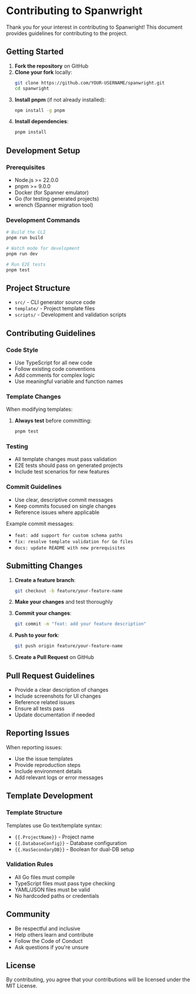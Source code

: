 # Contributing to Spanwright

Thank you for your interest in contributing to Spanwright! This document provides guidelines for contributing to the project.

## Getting Started

1. **Fork the repository** on GitHub
2. **Clone your fork** locally:
   ```bash
   git clone https://github.com/YOUR-USERNAME/spanwright.git
   cd spanwright
   ```
3. **Install pnpm** (if not already installed):
   ```bash
   npm install -g pnpm
   ```
4. **Install dependencies**:
   ```bash
   pnpm install
   ```

## Development Setup

### Prerequisites
- Node.js >= 22.0.0
- pnpm >= 9.0.0
- Docker (for Spanner emulator)
- Go (for testing generated projects)
- wrench (Spanner migration tool)

### Development Commands

```bash
# Build the CLI
pnpm run build

# Watch mode for development
pnpm run dev

# Run E2E tests
pnpm test
```

## Project Structure

- `src/` - CLI generator source code
- `template/` - Project template files
- `scripts/` - Development and validation scripts

## Contributing Guidelines

### Code Style
- Use TypeScript for all new code
- Follow existing code conventions
- Add comments for complex logic
- Use meaningful variable and function names

### Template Changes
When modifying templates:
1. **Always test** before committing:
   ```bash
   pnpm test
   ```

### Testing
- All template changes must pass validation
- E2E tests should pass on generated projects
- Include test scenarios for new features

### Commit Guidelines
- Use clear, descriptive commit messages
- Keep commits focused on single changes
- Reference issues where applicable

Example commit messages:
- `feat: add support for custom schema paths`
- `fix: resolve template validation for Go files`
- `docs: update README with new prerequisites`

## Submitting Changes

1. **Create a feature branch**:
   ```bash
   git checkout -b feature/your-feature-name
   ```

2. **Make your changes** and test thoroughly

3. **Commit your changes**:
   ```bash
   git commit -m "feat: add your feature description"
   ```

4. **Push to your fork**:
   ```bash
   git push origin feature/your-feature-name
   ```

5. **Create a Pull Request** on GitHub

## Pull Request Guidelines

- Provide a clear description of changes
- Include screenshots for UI changes
- Reference related issues
- Ensure all tests pass
- Update documentation if needed

## Reporting Issues

When reporting issues:
- Use the issue templates
- Provide reproduction steps
- Include environment details
- Add relevant logs or error messages

## Template Development

### Template Structure
Templates use Go text/template syntax:
- `{{.ProjectName}}` - Project name
- `{{.DatabaseConfig}}` - Database configuration
- `{{.HasSecondaryDB}}` - Boolean for dual-DB setup

### Validation Rules
- All Go files must compile
- TypeScript files must pass type checking
- YAML/JSON files must be valid
- No hardcoded paths or credentials

## Community

- Be respectful and inclusive
- Help others learn and contribute
- Follow the Code of Conduct
- Ask questions if you're unsure

## License

By contributing, you agree that your contributions will be licensed under the MIT License.